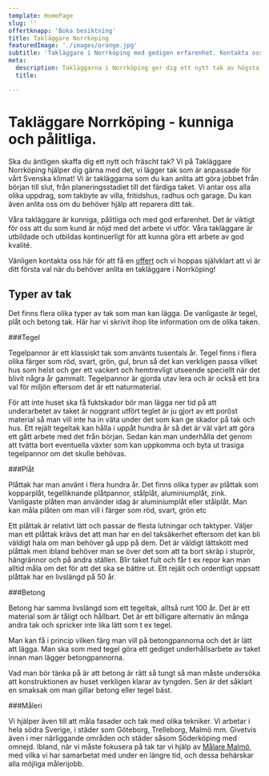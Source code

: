 ```yaml
---
template: HomePage
slug: ''
offertknapp: 'Boka besiktning'
title: Takläggare Norrköping
featuredImage: './images/orange.jpg'
subtitle: 'Takläggare i Norrköping med gedigen erfarenhet. Kontakta oss för offert idag! Ring eller maila, eller använd vårat formulär.'
meta:
  description: Takläggarna i Norrköping ger dig ett nytt tak av högsta kvalité! Kontakta oss för gratis besiktning idag! Ring eller maila, eller använd vårat formulär.
  title: 

---
```


# Takläggare Norrköping - kunniga och pålitliga.

Ska du äntligen skaffa dig ett nytt och fräscht tak? Vi på Takläggare Norrköping hjälper dig gärna med det, vi lägger tak som är anpassade för vårt Svenska klimat! Vi är takläggarna som du kan anlita att göra jobbet från början till slut, från planeringsstadiet till det färdiga taket. Vi antar oss alla olika uppdrag, som takbyte av villa, fritidshus, radhus och garage. Du kan även anlita oss om du behöver hjälp att reparera ditt tak.

Våra takläggare är kunniga, pålitliga och med god erfarenhet. Det är viktigt för oss att du som kund är nöjd med det arbete vi utför. Våra takläggare är utbildade och utbildas kontinuerligt för att kunna göra ett arbete av god kvalité.

Vänligen kontakta oss här för att få en [offert](/besiktning) och vi hoppas självklart att vi är ditt första val när du behöver anlita en takläggare i Norrköping!

## Typer av tak
 

Det finns flera olika typer av tak som man kan lägga. De vanligaste är tegel, plåt och betong tak. Här har vi skrivit ihop lite information om de olika taken.

###Tegel

Tegelpannor är ett klassiskt tak som använts tusentals år. Tegel finns i flera olika färger som röd, svart, grön, gul, brun så det kan verkligen passa vilket hus som helst och ger ett vackert och hemtrevligt utseende speciellt när det blivit några år gammalt. Tegelpannor är gjorda utav lera och är också ett bra val för miljön eftersom det är ett naturmaterial.

För att inte huset ska få fuktskador bör man lägga ner tid på att underarbetet av taket är noggrant utfört teglet är ju gjort av ett poröst material så man vill inte ha in väta under det som kan ge skador på tak och hus. Ett rejält tegeltak kan hålla i uppåt hundra år så det är väl värt att göra ett gått arbete med det från början. Sedan kan man underhålla det genom att tvätta bort eventuella växter som kan uppkomma och byta ut trasiga tegelpannor om det skulle behövas.

###Plåt

Plåttak har man använt i flera hundra år. Det finns olika typer av plåttak som kopparplåt, tegelliknande plåtpannor, stålplåt, aluminiumplåt, zink. Vanligaste plåten man använder idag är aluminiumplåt eller stålplåt. Man kan måla plåten om man vill i färger som röd, svart, grön etc

Ett plåttak är relativt lätt och passar de flesta lutningar och taktyper. Väljer man ett plåttak krävs det att man har en del taksäkerhet eftersom det kan bli väldigt hala om man behöver gå upp på dem. Det är väldigt lättskött med plåttak men ibland behöver man se över det som att ta bort skräp i stuprör, hängrännor och på andra ställen. Blir taket fult och får t ex repor kan man alltid måla om det för att det ska se bättre ut. Ett rejält och ordentligt uppsatt plåttak har en livslängd på 50 år.

###Betong

Betong har samma livslängd som ett tegeltak, alltså runt 100 år. Det är ett material som är tåligt och hållbart. Det är ett billigare alternativ än många andra tak och spricker inte lika lätt som t ex tegel.

Man kan få i princip vilken färg man vill på betongpannorna och det är lätt att lägga. Man ska som med tegel göra ett gediget underhållsarbete av taket innan man lägger betongpannorna.

Vad man bör tänka på är att betong är rätt så tungt så man måste undersöka att konstruktionen av huset verkligen klarar av tyngden. Sen är det såklart en smaksak om man gillar betong eller tegel bäst.

###Måleri

Vi hjälper även till att måla fasader och tak med olika tekniker. Vi arbetar i hela södra Sverige, i städer som Göteborg, Trelleborg, Malmö mm. Givetvis även i mer närliggande områden och städer såsom Söderköping med omnejd. 
Ibland, när vi måste fokusera på tak tar vi hjälp av [Målare Malmö](https://www.xn--mlaremalm-52a9q.nu/), med vilka vi har samarbetat med under en längre tid, och dessa behärskar alla möjliga målerijobb.